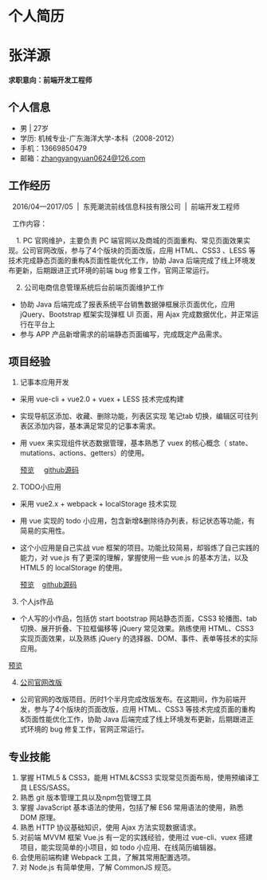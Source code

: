 # 个人简历

# 张洋源
#### 求职意向：前端开发工程师

## 个人信息

* 男 | 27岁
* 学历: 机械专业-广东海洋大学-本科（2008-2012）
* 手机：13669850479
* 邮箱：zhangyangyuan0624@126.com

## 工作经历

&nbsp;&nbsp;2016/04—2017/05&nbsp;&nbsp;|&nbsp;&nbsp;东莞潮流前线信息科技有限公司&nbsp;&nbsp;|&nbsp;&nbsp;前端开发工程师

&nbsp;&nbsp;工作内容：

&nbsp;&nbsp;&nbsp;&nbsp;1.  PC 官网维护，主要负责 PC 端官网以及商城的页面重构、常见页面效果实现。公司官网改版，参与了4个版块的页面改版，应用 HTML、CSS3 、LESS 等技术完成静态页面的重构&页面性能优化工作，协助 Java 后端完成了线上环境发布更新，后期跟进正式环境的前端 bug 修复工作，官网正常运行。

&nbsp;&nbsp;&nbsp;&nbsp;2. 公司电商信息管理系统后台前端页面维护工作

- 协助 Java 后端完成了报表系统平台销售数据弹框展示页面优化，应用 jQuery、Bootstrap 框架实现弹框 UI 页面，用 Ajax 完成数据优化，并正常运行在平台上
- 参与 APP 产品新增需求的前端静态页面编写，完成既定产品需求。

## 项目经验

1. 记事本应用开发
- 采用 vue-cli + vue2.0 + vuex + LESS 技术完成构建

- 实现导航区添加、收藏、删除功能，列表区实现 笔记tab 切换，编辑区可往列表区添加内容，基本满足常见的记事本需求。
- 用 vuex 来实现组件状态数据管理，基本熟悉了 vuex 的核心概念（ state、 mutations、actions、getters）的使用。
 
    [预览](https://zhangyoung99.github.io/vue-demo/notes-app/dist/index.html) &nbsp;&nbsp;&nbsp; [github源码](https://github.com/zhangyoung99/vue-demo/tree/master/notes-app)

2. TODO小应用
- 采用 vue2.x + webpack + localStorage 技术实现
- 用 vue 实现的 todo 小应用，包含新增&删除待办列表，标记状态等功能，有简易的实用性。
- 这个小应用是自己实战 vue 框架的项目。功能比较简易，却锻炼了自己实践的能力，对 vue.js 有了更深的理解，掌握使用一些 vue.js 的基本方法，以及 HTML5 的 localStorage 的使用。

    [预览](https://zhangyoung99.github.io/vue-demo/todo/page.html) &nbsp;&nbsp;&nbsp;[github源码](https://github.com/zhangyoung99/vue-demo/tree/master/todo)

3. 个人js作品
  - 个人写的小作品，包括仿 start bootstrap 网站静态页面，CSS3 轮播图、tab 切换、展开折叠、下拉框偏移等 jQuery 常见效果。熟练使用 HTML、CSS3 实现页面效果，以及熟练 jQuery 的选择器、DOM、事件、表单等技术的实际应用。
   
   [预览](https://zhangyoung99.github.io/js-works/)
   
4. [公司官网改版](http://www.souyute.com/oto/syt/front/Celucasn)
- 公司官网的改版项目。历时1个半月完成改版发布。在这期间，作为前端开发，参与了4个版块的页面改版，应用 HTML、CSS3 等技术完成页面的重构&页面性能优化工作，协助 Java 后端完成了线上环境发布更新，后期跟进正式环境的 bug 修复工作，官网正常运行。
 
## 专业技能

1. 掌握 HTML5 & CSS3，能用 HTML&CSS3 实现常见页面布局，使用预编译工具 LESS/SASS。
2. 熟悉 git 版本管理工具以及npm包管理工具
3. 掌握 JavaScript 基本语法的使用，包括了解 ES6 常用语法的使用，熟悉 DOM 原理。
4. 熟悉 HTTP 协议基础知识，使用 Ajax 方法实现数据请求。
5. 对前端 MVVM 框架 Vue.js 有一定的实践经验，使用过 vue-cli、vuex 搭建项目，能实现简单的小项目，如 todo 小应用、在线简历编辑器。
6. 会使用前端构建 Webpack 工具，了解其常用配置选项。
7. 对 Node.js 有简单使用，了解 CommonJS 规范。
